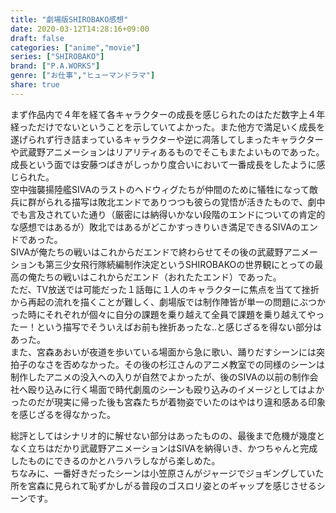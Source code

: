 ```yaml
---
title: "劇場版SHIROBAKO感想"
date: 2020-03-12T14:28:16+09:00
draft: false
categories: ["anime","movie"]
series: ["SHIROBAKO"]
brand: ["P.A.WORKS"]
genre: ["お仕事","ヒューマンドラマ"]
share: true
---
```

まず作品内で４年を経て各キャラクターの成長を感じられたのはただ数字上４年経っただけでないということを示していてよかった。また他方で満足いく成長を遂げられず行き詰まっているキャラクターや逆に凋落してしまったキャラクターや武蔵野アニメーションはリアリティあるものでそこもまたよいものであった。成長という面では安藤つばきがしっかり度合いにおいて一番成長をしたように感じられた。  
空中強襲揚陸艦SIVAのラストのヘドウィグたちが仲間のために犠牲になって敵兵に群がられる描写は敗北エンドでありつつも彼らの覚悟が活きたもので、劇中でも言及されていた通り（厳密には納得いかない段階のエンドについての肯定的な感想ではあるが）敗北ではあるがどこかすっきりいき満足できるSIVAのエンドであった。  
SIVAが俺たちの戦いはこれからだエンドで終わらせてその後の武蔵野アニメーションも第三少女飛行隊続編制作決定というSHIROBAKOの世界観にとっての最高の俺たちの戦いはこれからだエンド（おれたたエンド）であった。  
ただ、TV放送では可能だった１話毎に１人のキャラクターに焦点を当てて挫折から再起の流れを描くことが難しく、劇場版では制作陣皆が単一の問題にぶつかった時にそれぞれが個々に自分の課題を乗り越えて全員で課題を乗り越えてやったー！という描写でそういえばお前も挫折あったな..と感じざるを得ない部分はあった。  
また、宮森あおいが夜道を歩いている場面から急に歌い、踊りだすシーンには突拍子のなさを否めなかった。その後の杉江さんのアニメ教室での同様のシーンは制作したアニメの没入への入りが自然でよかったが、後のSIVAの以前の制作会社へ殴り込みに行く場面で時代劇風のシーンも殴り込みのイメージとしてはよかったのだが現実に帰った後も宮森たちが着物姿でいたのはやはり違和感ある印象を感じざるを得なかった。  
  
総評としてはシナリオ的に解せない部分はあったものの、最後まで危機が幾度となく立ちはだかり武蔵野アニメーションはSIVAを納得いき、かつちゃんと完成したものにできるのかとハラハラしながら楽しめた。  
ちなみに、一番好きだったシーンは小笠原さんがジャージでジョギングしていた所を宮森に見られて恥ずかしがる普段のゴスロリ姿とのギャップを感じさせるシーンです。